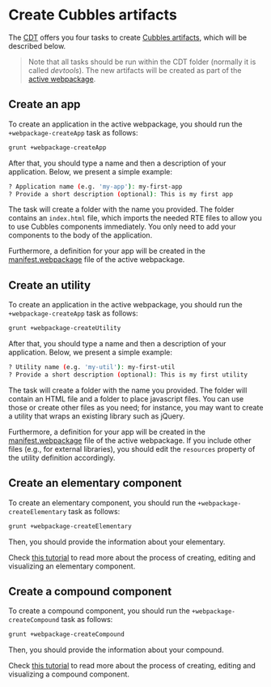 # Create Cubbles artifacts

The [CDT](../README.md) offers you four tasks to create [Cubbles artifacts](../../terms-and-concepts/artifacts.md), which will be described below.

> Note that all tasks should be run within the CDT folder (normally it is called *devtools*). The new artifacts will be created as part of the [active webpackage](change-active-webpackage.md).

## Create an app

To create an application in the active webpackage, you should run the `+webpackage-createApp` task as follows:

```bash
grunt +webpackage-createApp
```

After that, you should type a name and then a description of your application. Below, we present a simple example:

```bash
? Application name (e.g. 'my-app'): my-first-app
? Provide a short description (optional): This is my first app
```

The task will create a folder with the name you provided. The folder contains an `index.html` file, which imports the needed RTE files to allow you to use Cubbles components immediately. You only need to add your components to the body of the application.

Furthermore, a definition for your app will be created in the [manifest.webpackage](../../terms-and-concepts/webpackage#the-manifest-webpackage-file) file of the active webpackage.

## Create an utility

To create an application in the active webpackage, you should run the `+webpackage-createApp` task as follows:

```bash
grunt +webpackage-createUtility
```

After that, you should type a name and then a description of your application. Below, we present a simple example:

```bash
? Utility name (e.g. 'my-util'): my-first-util
? Provide a short description (optional): This is my first utility
```

The task will create a folder with the name you provided. The folder will contain an HTML file and a folder to place javascript files. You can use those or create other files as you need; for instance, you may want to create a utility that wraps an existing library such as jQuery.

Furthermore, a definition for your app will be created in the [manifest.webpackage](../../terms-and-concepts/webpackage#the-manifest-webpackage-file) file of the active webpackage. If you include other files (e.g., for external libraries), you should edit the `resources` property of the utility definition accordingly.

## Create an elementary component

To create an elementary component, you should run the `+webpackage-createElementary` task as follows:

```bash
grunt +webpackage-createElementary
```

Then, you should provide the information about your elementary.

Check [this tutorial](../../first-steps/create-elementary) to read more about the process of creating, editing and visualizing an elementary component.

## Create a compound component

To create a compound component, you should run the `+webpackage-createCompound` task as follows:

```bash
grunt +webpackage-createCompound
```

Then, you should provide the information about your compound.

Check [this tutorial](../../first-steps/create-compound/README.md) to read more about the process of creating, editing and visualizing a compound component.